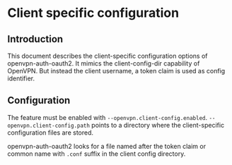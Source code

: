 # Client specific configuration

## Introduction

This document describes the client-specific configuration options of openvpn-auth-oauth2.
It mimics the client-config-dir capability of OpenVPN.
But instead the client username, a token claim is used as config identifier.

## Configuration

The feature must be enabled with `--openvpn.client-config.enabled`.
`--openvpn.client-config.path` points to a directory where the client-specific configuration files are stored.

openvpn-auth-oauth2 looks for a file
named after the token claim or common name with `.conf` suffix in the client config directory.
